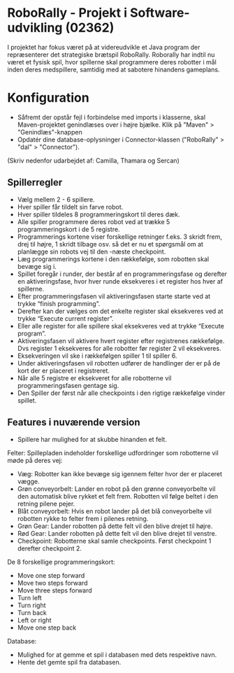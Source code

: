 # RoboRally - Projekt i Software-udvikling (02362)
I projektet har fokus været på at videreudvikle et Java program der repræsenterer det strategiske brætspil RoboRally. Roborally har indtil nu været et fysisk spil,  hvor spillerne skal programmere deres robotter i mål inden deres medspillere, samtidig med at sabotere hinandens gameplans.

# Konfiguration
- Såfremt der opstår fejl i forbindelse med imports i klasserne, skal Maven-projektet genindlæses over i højre bjælke. Klik på "Maven" > "Genindlæs"-knappen
- Opdatér dine database-oplysninger i Connector-klassen ("RoboRally" > "dal" > "Connector").



(Skriv nedenfor udarbejdet af: Camilla, Thamara og Sercan)

## Spillerregler 
- Vælg mellem 2 - 6 spillere. 
- Hver spiller får tildelt sin farve robot. 
- Hver spiller tildeles 8 programmeringskort til deres dæk. 
- Alle spiller programmere deres robot ved at trække 5 programmeringskort i de 5 registre.
- Programmerings kortene viser forskellige retninger f.eks. 3 skridt frem, drej til højre, 1 skridt tilbage osv. så det er nu et spørgsmål om at planlægge sin robots vej til den -næste checkpoint. 
- Læg programmerings kortene i den rækkefølge, som robotten skal bevæge sig i.
- Spillet foregår i runder, der består af en programmeringsfase og derefter en aktiveringsfase, hvor hver runde eksekveres i et register hos hver af spillerne. 
- Efter programmeringsfasen vil aktiveringsfasen starte starte ved at trykke “finish programming”. 
- Derefter kan der vælges om det enkelte register  skal eksekveres ved at trykke “Execute current register”.
- Eller alle register for alle spillere skal eksekveres ved at trykke “Execute program”.
- Aktiveringsfasen vil aktivere hvert register efter  registrenes rækkefølge. Dvs register 1 eksekveres for alle robotter før register 2 vil eksekveres. 
- Eksekveringen vil ske i rækkefølgen spiller 1 til spiller 6.
- Under aktiveringsfasen vil robotten udfører de handlinger der er på de kort der er placeret i registreret. 
- Når alle 5 registre er eksekveret for alle robotterne  vil programmeringsfasen gentage sig.
- Den Spiller der først når alle checkpoints i den rigtige rækkefølge vinder spillet. 



## Features i nuværende version

- Spillere har mulighed for at skubbe hinanden et felt.

Felter:
Spillepladen indeholder forskellige udfordringer som robotterne vil møde på deres vej:
- Væg: Robotter kan ikke bevæge sig igennem felter hvor der er placeret vægge. 
- Grøn conveyorbelt: Lander en robot på den grønne conveyorbelte vil den automatisk blive rykket et felt frem. Robotten vil følge beltet i den retning pilene pejer. 
- Blåt conveyorbelt: Hvis en robot lander på det blå conveyorbelte vil robotten rykke to felter frem i pilenes retning. 
- Grøn Gear: Lander robotten på dette felt vil den blive drejet til højre.
- Rød Gear: Lander robotten på dette felt vil den blive drejet til venstre.
- Checkpoint: Robotterne skal samle checkpoints. Først checkpoint 1 derefter checkpoint 2. 



De 8 forskellige programmeringskort:
- Move one step forward
- Move two steps forward
- Move three steps forward
- Turn left
- Turn right
- Turn back
- Left or right
- Move one step back


Database:
- Mulighed for at gemme et spil i databasen med dets respektive navn.
- Hente det gemte spil fra databasen.
